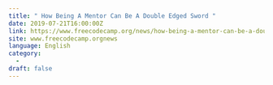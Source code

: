 ```yaml
---
title: " How Being A Mentor Can Be A Double Edged Sword "
date: 2019-07-21T16:00:00Z
link: https://www.freecodecamp.org/news/how-being-a-mentor-can-be-a-double-edged-sword/?utm_medium=RSS&utm_source=news.12bit.vn
site: www.freecodecamp.orgnews
language: English
category:
  -   
draft: false
---
```

